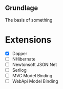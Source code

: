 Grundlage
---------

The basis of something

Extensions
==========

- [x] Dapper
- [ ] NHibernate
- [ ] Newtonsoft JSON.Net
- [ ] Serilog
- [ ] MVC Model Binding
- [ ] WebApi Model Binding